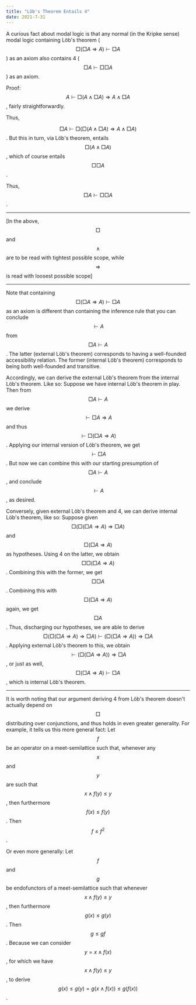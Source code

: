 ```yaml
---
title: "Löb's Theorem Entails 4"
date: 2021-7-31
---
```

A curious fact about modal logic is that any normal (in the Kripke sense) modal logic containing Löb's theorem ($$\Box (\Box A \Rightarrow A) \vdash \Box A$$) as an axiom also contains 4 ($$\Box A \vdash \Box \Box A$$) as an axiom.

Proof:
$$A \vdash \Box(A \wedge \Box A) \Rightarrow A \wedge \Box A$$, fairly straightforwardly.

Thus,

$$\Box A \vdash \Box( \Box(A \wedge \Box A) \Rightarrow A \wedge \Box A)$$. But this in turn, via Löb's theorem, entails $$\Box(A \wedge \Box A)$$, which of course entails $$\Box \Box A$$.

Thus, $$\Box A \vdash \Box \Box A$$.

****

[In the above, $$\Box$$ and $$\wedge$$ are to be read with tightest possible scope, while $$\Rightarrow$$ is read with loosest possible scope]


****

Note that containing $$\Box (\Box A \Rightarrow A) \vdash \Box A$$ as an axiom is different than containing the inference rule that you can conclude $$ \vdash A$$ from $$\Box A \vdash A$$. The latter (external Löb's theorem) corresponds to having a well-founded accessibility relation. The former (internal Löb's theorem) corresponds to being both well-founded and transitive.

Accordingly, we can derive the external Löb's theorem from the internal Löb's theorem. Like so: Suppose we have internal Löb's theorem in play. Then from $$\Box A \vdash A$$ we derive $$\vdash \Box A \Rightarrow A$$ and thus $$\vdash \Box(\Box A \Rightarrow A)$$. Applying our internal version of Löb's theorem, we get $$\vdash \Box A$$. But now we can combine this with our starting presumption of $$\Box A \vdash A$$, and conclude $$\vdash A$$, as desired.

Conversely, given external Löb's theorem and 4, we can derive internal Löb's theorem, like so: Suppose given $$\Box(\Box (\Box A \Rightarrow A) \Rightarrow \Box A)$$ and $$\Box (\Box A \Rightarrow A)$$ as hypotheses. Using 4 on the latter, we obtain $$\Box \Box (\Box A \Rightarrow A)$$. Combining this with the former, we get $$\Box \Box A$$. Combining this with $$\Box (\Box A \Rightarrow A)$$ again, we get $$\Box A$$. Thus, discharging our hypotheses, we are able to derive $$\Box(\Box (\Box A \Rightarrow A) \Rightarrow \Box A) \vdash  (\Box (\Box A \Rightarrow A)) \Rightarrow \Box A$$. Applying external Löb's theorem to this, we obtain $$\vdash (\Box (\Box A \Rightarrow A)) \Rightarrow \Box A$$, or just as well, $$\Box (\Box A \Rightarrow A) \vdash \Box A$$, which is internal Löb's theorem.

****

It is worth noting that our argument deriving 4 from Löb's theorem doesn't actually depend on $$\Box$$ distributing over conjunctions, and thus holds in even greater generality. For example, it tells us this more general fact: Let $$f$$ be an operator on a meet-semilattice such that, whenever any $$x$$ and $$y$$ are such that $$x \wedge f(y) \leq y$$, then furthermore $$f(x) \leq f(y)$$. Then $$f \leq f^2$$.

Or even more generally: Let $$f$$ and $$g$$ be endofunctors of a meet-semilattice such that whenever $$x \wedge f(y) \leq y$$, then furthermore $$g(x) \leq g(y)$$. Then $$g \leq gf$$. Because we can consider $$y = x \wedge f(x)$$, for which we have $$x \wedge f(y) \leq y$$, to derive $$g(x) \leq g(y) = g(x \wedge f(x)) \leq g(f(x))$$.